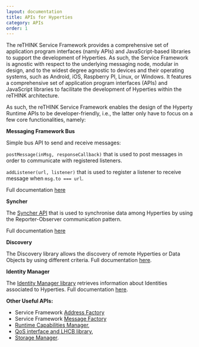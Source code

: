 ```yaml
---
layout: documentation
title: APIs for Hyperties
category: APIs
order: 1
---
```



The reTHINK Service Framework provides a comprehensive set of application program interfaces (namly APIs) and JavaScript-based libraries to support the development of Hyperties.  As such, the Service Framework is agnostic with respect to the underlying messaging node, modular in design, and to the widest degree agnostic to devices and their operating systems, such as Android, iOS, Raspberry PI, Linux, or Windows. It features a comprehensive set of application program interfaces (APIs) and JavaScript libraries to facilitate the development of Hyperties within the reTHINK architecture.

As such, the reTHINK Service Framework enables the design of the Hyperty Runtime APIs to be developer-friendly, i.e., the latter only have to focus on a few core functionalities, namely:

**Messaging Framework Bus**

Simple bus API to send and receive messages:

`postMessage(inMsg, responseCallback)` that is used to post messages in order to communicate with registered listeners.

`addListener(url, listener)` that is used to register a listener to receive message when `msg.to === url`.

Full documentation [here](https://doc.esdoc.org/github.com/reTHINK-project/dev-runtime-core/class/src/bus/Bus.js~Bus.html)

**Syncher**

The	[Syncher API](syncher.md) that is used to synchronise data among Hyperties by using the Reporter-Observer communication pattern.

Full documentation [here](https://doc.esdoc.org/github.com/reTHINK-project/dev-service-framework/class/src/syncher/Syncher.js~Syncher.html)

**Discovery**

The Discovery library allows the discovery of remote Hyperties or Data Objects by using different criteria.
Full documentation [here](https://doc.esdoc.org/github.com/reTHINK-project/dev-service-framework/class/src/discovery/Discovery.js~Discovery.html).

**Identity Manager**

The [Identity Manager library](identity-manager.md) retrieves information about Identities associated to Hyperties.
Full documentation [here](https://doc.esdoc.org/github.com/reTHINK-project/dev-service-framework/class/src/identityManager/IdentityManager.js~IdentityManager.html).


**Other Useful APIs:**

* Service Framework [Address Factory](address-factory.md)
* Service Framework [Message Factory](message-factory.md)
* [Runtime Capabilities Manager](runtime-capabilities-manager.md),
* [QoS interface and LHCB library](qos.md),
* [Storage Manager](storage-manager.md).
